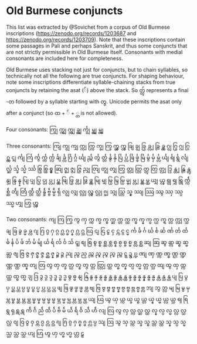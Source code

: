  # Old Burmese conjuncts #

This list was extracted by @Sovichet from a corpus of Old Burmese inscriptions (https://zenodo.org/records/1203687 and https://zenodo.org/records/1203709). Note that these inscriptions contain some passages in Pali and perhaps Sanskrit, and thus some conjuncts that are not strictly permissible in Old Burmese itself. Consonants with medial consonants are included here for completeness.

Old Burmese uses stacking not just for conjuncts, but to chain syllables, so technically not all the following are true conjuncts. For shaping behaviour, note some inscriptions differentiate syllable-chaining stacks from true conjuncts by retaining the asat (်) above the stack. So တ္တွ် represents a final -တ followed by a syllable starting with တွ. Unicode permits the asat only after a conjunct (so ထ + ် + ္တ is not allowed).

Four consonants:
ကျြွ
က္ကျွ
က္လျွ
ခ္လျွ
င်္ကျွ
မ္လျွ
မ္လျှ

Three consonants:
ကျြ
ကျွ
ကျှ
က္ကျ
က္ကြ
က္ချ
က္ခြ
က္ဆွ
က္လွ
ချြ
ချွ
ခြွ
ခ္လျ
ခ္လြ
ခ္လွ
ဂျွ
ဂြွ
ဂ္ဂျ
ဂ္ဂြ
ဂ္လွ
ငျှ
င်္ကျ
င်္ကြ
င်္ကွ
င်္က္က
င်္က္လ
င်္ချ
င်္ခ္လ
င်္ဂြ
င်္ဂ္ဂ
င်္ဃျ
င်္ည္က
င်္တွ
င်္တ္တ
င်္နွ
င်္နှ
င်္ပြ
င်္ပ္လ
င်္ဖြ
င်္ဖ္ဖ
င်္မြ
င်္မွ
င်္မှ
င်္မ္လ
င်္ယျ
င်္ရျ
င်္ရွ
င်္လျ
င်္လ္ဆ
င်္သ္ခ
င်္သ္မ
င်္ဿ
စြွ
စ္စြ
စ္စွ
ဆျြ
ဇ္စျ
ဇ္ဇျ
ဇ္ဇြ
ညျှ
တျြ
တျွ
တျှ
တြွ
တ္တျ
တ္တြ
တ္တွ
တ္ပြ
တ္လျ
ဒ္ဒြ
န္တျ
န္တြ
န္တွ
န္ဒျ
န္ဒြ
န္န္ဗ
ပျြ
ပျှ
ပြွ
ပ္ပျ
ပ္လျ
ပ္လွ
ဖျြ
ဖြွ
ဖ္လျ
ဖ္လြ
ဖ္လွ
မျြ
မျှ
မြွ
မြှ
မ္ပြ
မ္ဗျ
မ္လျ
မ္လွ
မ္လှ
ယျှ
ယ္လှ
ရျွ
ရျှ
ရြွ
ရ်္က္က
ရ်္စ္ဆ
ရ်္တျ
ရ်္တြ
ရ်္တ္တ
ရ်္တ္ထ
ရ်္န္ဓ
ရ်္ဗ္ဗ
ရ်္မ္မ
ရ်္ရှ
လျွ
လျှ
လ္လျ
လ္လွ
လ္ဟျ
ၐ္မျ
သျှ
သ္တြ
သ္မှ
ဿျ
ဿြ
ဿွ
ဿှ
ဿ္ပ
ဿ္မ
ဟျှ
ဟြွ
ဟ္လွ

Two consonants:
ကျ
ကြ
ကြွ
ကွ
ကှ
က္က
က္ခ
က္စ
က္ဆ
က္တ
က္ထ
က္ဓ
က္န
က္မ
က္ယ
က္ရ
က္လ
က္လျ
က္သ
ချ
ခြ
ခွ
ခ္မ
ခ္လ
ဂျ
ဂြ
ဂွ
ဂှ
ဂ္ဂ
ဂ္ဃ
ဂ္ဓ
ဂ္န
ဂ္လ
ဂ္သ
ဃြ
ငျ
ငြ
ငွ
ငှ
င္က
င္ဂ
င္မ
င်္က
င်္ခ
င်္ဂ
င်္ဃ
င်္စ
င်္ဆ
င်္ဏ
င်္တ
င်္ထ
င်္ဓ
င်္န
င်္ပ
င်္ဖ
င်္ဘ
င်္မ
င်္မျ
င်္ယ
င်္ရ
င်္လ
င်္ဝ
င်္သ
ၚျ
စျ
စြ
စွ
စ္စ
စ္ဆ
စ္တ
စ္န
စ္ပ
စ္ဗ
စ္မ
စ္လ
စ္လှ
ဆျ
ဆြ
ဆွ
ဆ္က
ဆ္စ
ဆ္မ
ဆ္လ
ဇျ
ဇြ
ဇွ
ဇှ
ဇ္စ
ဇ္ဇ
ဇ္ည
ဇ္န
ဉ္စ
ဉ္ဇ
ညျ
ညွ
ညှ
ည္က
ည္စ
ည္ဇ
ည္မ
ည္သ
ဋ္ဋ
ဍွ
ဎ္ဍ
ဏျ
ဏှ
ဏ္က
ဏ္စ
ဏ္ဌ
ဏ္ဍ
ဏ္ဏ
ဏ္ထ
ဏ္န
တျ
တြ
တွ
တှ
တ္ခ
တ္ဃ
တ္စ
တ္ဇ
တ္တ
တ္တျြ
တ္ထ
တ္ဓ
တ္န
တ္ပ
တ္မ
တ္လ
တ္သ
ထျ
ထွ
ထှ
ထ္က
ထ္ထ
ထ္ဓ
ထ္မ
ဒျ
ဒြ
ဒွ
ဒ္ဂ
ဒ္ဒ
ဒ္ဓ
ဒ္ဗ
ဒ္မ
ဓွ
ဓ္မ
နျ
နြ
နွ
နှ
န္ဂ
န္စ
န္ဆ
န္ဇ
န္တ
န္ထ
န္ဒ
န္ဓ
န္န
န္နှ
န္ဗ
န္မ
န္လ
န္သ
န္ဟ
ပျ
ပြ
ပွ
ပှ
ပ္ဆ
ပ္တ
ပ္ပ
ပ္ဖ
ပ္ဗ
ပ္မ
ပ္လ
ပ္သ
ပ္ဟ
ဖျ
ဖြ
ဖွ
ဖ္ဗ
ဖ္မ
ဖ္လ
ဗျ
ဗြ
ဗွ
ဗ္ဇ
ဗ္ဓ
ဗ္န
ဗ္ပ
ဗ္ဗ
ဗ္ဘ
ဗ္မ
ဗ္လ
ဘျ
ဘွ
ဘ္လ
မျ
မြ
မွ
မှ
မ္က
မ္စ
မ္ဆ
မ္တ
မ္ထ
မ္ဓ
မ္န
မ္ပ
မ္ဖ
မ္ဗ
မ္ဘ
မ္မ
မ္ယ
မ္လ
မ္သ
မ္ဟ
ယျ
ယြ
ယွ
ယှ
ယ္က
ယ္ခ
ယ္စ
ယ္တ
ယ္န
ယ္မ
ယ္လ
ယ္သ
ရျ
ရြ
ရွ
ရှ
ရ္သ
ရ္ဟ
ရ်္က
ရ်္ဂ
ရ်္ည
ရ်္ထ
ရ်္ပ
ရ်္ဗ
ရ်္မ
ရ်္ယ
ရ်္ရ
ရ်္ဝ
ရ်္သ
ရ်္ဟ
လျ
လြ
လွ
လှ
လ္က
လ္ဆ
လ္ထ
လ္န
လ္ပ
လ္မ
လ္လ
လ္သ
လ္ဟ
ဝျ
ဝြ
ဝွ
ဝှ
ဝ္က
ဝ္ပ
ဝ္လ
ဝ္သ
ၐျ
ၐြ
ၐွ
ၐှ
ၐ္စ
ၐ္ဗ
ၐ္လ
ၑ္ပ
သျ
သြ
သွ
သှ
သ္က
သ္ခ
သ္စ
သ္တ
သ္ထ
သ္န
သ္ပ
သ္မ
သ္ယ
သ္လ
သ္သ
ဟျ
ဟြ
ဟွ
ဟှ
ဟ္ဗ
ဟ္မ
ဟ္လ
ဠှ

